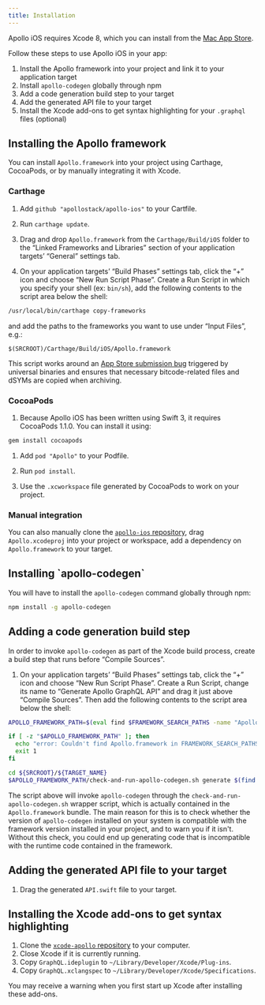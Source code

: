 ```yaml
---
title: Installation
---
```


Apollo iOS requires Xcode 8, which you can install from the [Mac App Store](https://itunes.apple.com/en/app/xcode/id497799835?mt=12).

Follow these steps to use Apollo iOS in your app:

1. Install the Apollo framework into your project and link it to your application target
1. Install `apollo-codegen` globally through npm
1. Add a code generation build step to your target
1. Add the generated API file to your target
1. Install the Xcode add-ons to get syntax highlighting for your `.graphql` files (optional)

<h2 id="installing-framework">Installing the Apollo framework</h2>

You can install `Apollo.framework` into your project using Carthage, CocoaPods, or by manually integrating it with Xcode.

### Carthage

1. Add `github "apollostack/apollo-ios"` to your Cartfile.

1. Run `carthage update`.

1. Drag and drop `Apollo.framework` from the `Carthage/Build/iOS` folder to the “Linked Frameworks and Libraries” section of your application targets’ “General” settings tab.

1. On your application targets’ “Build Phases” settings tab, click the “+” icon and choose “New Run Script Phase”. Create a Run Script in which you specify your shell (ex: `bin/sh`), add the following contents to the script area below the shell:

 ```sh
 /usr/local/bin/carthage copy-frameworks
 ```

 and add the paths to the frameworks you want to use under “Input Files”, e.g.:

 ```
 $(SRCROOT)/Carthage/Build/iOS/Apollo.framework
 ```
 This script works around an [App Store submission bug](http://www.openradar.me/radar?id=6409498411401216) triggered by universal binaries and ensures that necessary bitcode-related files and dSYMs are copied when archiving.

### CocoaPods

 1. Because Apollo iOS has been written using Swift 3, it requires CocoaPods 1.1.0. You can install it using:

 ```sh
 gem install cocoapods
 ```

 1. Add `pod "Apollo"` to your Podfile.

 1. Run `pod install`.

 1. Use the `.xcworkspace` file generated by CocoaPods to work on your project.

### Manual integration

You can also manually clone the [`apollo-ios` repository](https://github.com/apollostack/apollo-ios), drag `Apollo.xcodeproj` into your project or workspace, add a dependency on `Apollo.framework` to your target.

<h2 id="installing-apollo-codegen">Installing `apollo-codegen`</h2>

You will have to install the `apollo-codegen` command globally through npm:

```sh
npm install -g apollo-codegen
```

<h2 id="adding-build-step">Adding a code generation build step</h2>

In order to invoke `apollo-codegen` as part of the Xcode build process, create a build step that runs before “Compile Sources”.

1. On your application targets’ “Build Phases” settings tab, click the “+” icon and choose “New Run Script Phase”. Create a Run Script, change its name to “Generate Apollo GraphQL API” and drag it just above “Compile Sources”. Then add the following contents to the script area below the shell:

```sh
APOLLO_FRAMEWORK_PATH=$(eval find $FRAMEWORK_SEARCH_PATHS -name "Apollo.framework" -maxdepth 1)

if [ -z "$APOLLO_FRAMEWORK_PATH" ]; then
  echo "error: Couldn't find Apollo.framework in FRAMEWORK_SEARCH_PATHS; make sure to add the framework to your project."
  exit 1
fi

cd ${SRCROOT}/${TARGET_NAME}
$APOLLO_FRAMEWORK_PATH/check-and-run-apollo-codegen.sh generate $(find . -name '*.graphql') --schema schema.json --output API.swift
```

The script above will invoke `apollo-codegen` through the `check-and-run-apollo-codegen.sh` wrapper script, which is actually contained in the `Apollo.framework` bundle. The main reason for this is to check whether the version of `apollo-codegen` installed on your system is compatible with the framework version installed in your project, and to warn you if it isn't. Without this check, you could end up generating code that is incompatible with the runtime code contained in the framework.

<h2 id="adding-generated-api">Adding the generated API file to your target</h2>

1. Drag the generated `API.swift` file to your target.

<h2 id="installing-xcode-add-ons">Installing the Xcode add-ons to get syntax highlighting</h2>

1. Clone the [`xcode-apollo` repository](https://github.com/apollostack/xcode-apollo) to your computer.
1. Close Xcode if it is currently running.
1. Copy `GraphQL.ideplugin` to `~/Library/Developer/Xcode/Plug-ins`.
1. Copy `GraphQL.xclangspec` to `~/Library/Developer/Xcode/Specifications`.

You may receive a warning when you first start up Xcode after installing these add-ons.
